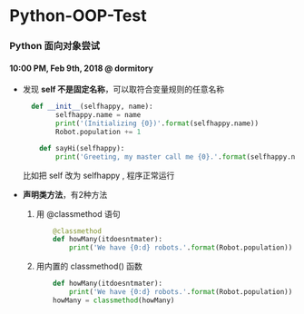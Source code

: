 # Python-OOP-Test
### Python 面向对象尝试

#### 10:00 PM, Feb 9th, 2018 @ dormitory

- 发现 __self 不是固定名称__，可以取符合变量规则的任意名称

  ```python
  	def __init__(selfhappy, name):
          selfhappy.name = name
          print('(Initializing {0})'.format(selfhappy.name))
          Robot.population += 1

      def sayHi(selfhappy):
          print('Greeting, my master call me {0}.'.format(selfhappy.name))
  ```

  比如把 self 改为 selfhappy , 程序正常运行

- __声明类方法__，有2种方法

  1. 用 @classmethod 语句

     ```python
         @classmethod
         def howMany(itdoesntmater):
             print('We have {0:d} robots.'.format(Robot.population))
     ```

  2. 用内置的 classmethod() 函数

     ```python
         def howMany(itdoesntmater):
             print('We have {0:d} robots.'.format(Robot.population))
         howMany = classmethod(howMany)  
     ```
